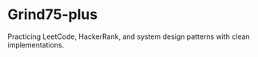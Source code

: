 # Grind75-plus
Practicing LeetCode, HackerRank, and system design patterns with clean implementations.
